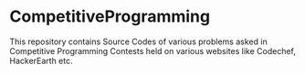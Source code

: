 # CompetitiveProgramming
This repository contains Source Codes of various problems asked in Competitive Programming Contests held on various websites like Codechef, HackerEarth etc.

